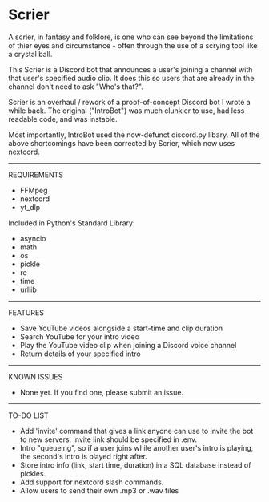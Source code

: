 # Scrier

A scrier, in fantasy and folklore, is one who can see beyond the limitations of thier eyes and circumstance - often through the use of a scrying tool like a crystal ball.

This Scrier is a Discord bot that announces a user's joining a channel with that user's specified audio clip. It does this so users that are already in the channel don't need to ask "Who's that?".

Scrier is an overhaul / rework of a proof-of-concept Discord bot I wrote a while back. The original ("IntroBot") was much clunkier to use, had less readable code, and was instable.

Most importantly, IntroBot used the now-defunct discord.py libary. All of the above shortcomings have been corrected by Scrier, which now uses nextcord.

-----------------------------------------------

REQUIREMENTS
  - FFMpeg
  - nextcord
  - yt_dlp
  
Included in Python's Standard Library:
  - asyncio
  - math
  - os
  - pickle
  - re
  - time
  - urllib
  
-----------------------------------------------
  
FEATURES
  - Save YouTube videos alongside a start-time and clip duration
  - Search YouTube for your intro video
  - Play the YouTube video clip when joining a Discord voice channel
  - Return details of your specified intro

-----------------------------------------------

KNOWN ISSUES
  - None yet. If you find one, please submit an issue.
  
-----------------------------------------------

TO-DO LIST
  - Add 'invite' command that gives a link anyone can use to invite the bot to new servers.
    Invite link should be specified in .env.
  - Intro "queueing", so if a user joins while another user's intro is playing, the second's intro is played right after.
  - Store intro info (link, start time, duration) in a SQL database instead of pickles.
  - Add support for nextcord slash commands.
  - Allow users to send their own .mp3 or .wav files
